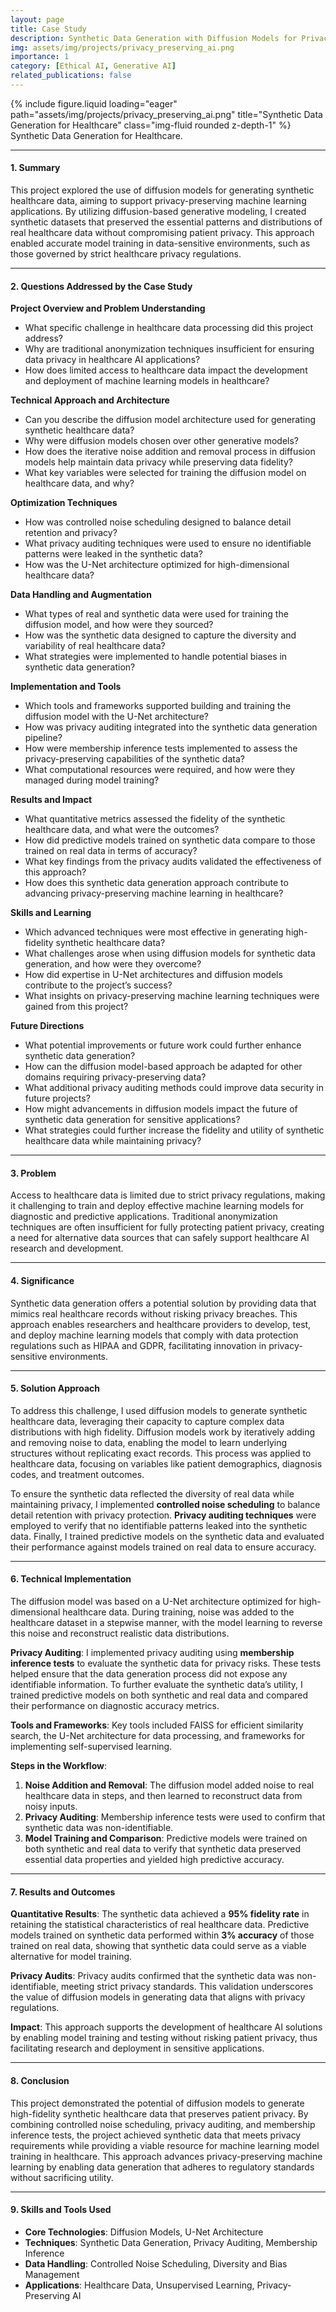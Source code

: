 ```yaml
---
layout: page
title: Case Study
description: Synthetic Data Generation with Diffusion Models for Privacy-Preserving Healthcare Applications.
img: assets/img/projects/privacy_preserving_ai.png
importance: 1
category: [Ethical AI, Generative AI]
related_publications: false
---
```


<!-- ### **Case Study: Advanced AI-Driven Pathology for Enhanced Cancer Detection and Tumor Localization** -->

<div class="row justify-content-sm-center">
  <div class="col-sm-8 mt-3 mt-md-0">
    {% include figure.liquid loading="eager" path="assets/img/projects/privacy_preserving_ai.png" title="Synthetic Data Generation for Healthcare" class="img-fluid rounded z-depth-1" %}
  </div>
</div>
<div class="caption">
    Synthetic Data Generation for Healthcare.
</div>

---

#### **1. Summary**

This project explored the use of diffusion models for generating synthetic healthcare data, aiming to support privacy-preserving machine learning applications. By utilizing diffusion-based generative modeling, I created synthetic datasets that preserved the essential patterns and distributions of real healthcare data without compromising patient privacy. This approach enabled accurate model training in data-sensitive environments, such as those governed by strict healthcare privacy regulations.

---

#### **2. Questions Addressed by the Case Study**

**Project Overview and Problem Understanding**
- What specific challenge in healthcare data processing did this project address?
- Why are traditional anonymization techniques insufficient for ensuring data privacy in healthcare AI applications?
- How does limited access to healthcare data impact the development and deployment of machine learning models in healthcare?

**Technical Approach and Architecture**
- Can you describe the diffusion model architecture used for generating synthetic healthcare data?
- Why were diffusion models chosen over other generative models?
- How does the iterative noise addition and removal process in diffusion models help maintain data privacy while preserving data fidelity?
- What key variables were selected for training the diffusion model on healthcare data, and why?

**Optimization Techniques**
- How was controlled noise scheduling designed to balance detail retention and privacy?
- What privacy auditing techniques were used to ensure no identifiable patterns were leaked in the synthetic data?
- How was the U-Net architecture optimized for high-dimensional healthcare data?

**Data Handling and Augmentation**
- What types of real and synthetic data were used for training the diffusion model, and how were they sourced?
- How was the synthetic data designed to capture the diversity and variability of real healthcare data?
- What strategies were implemented to handle potential biases in synthetic data generation?

**Implementation and Tools**
- Which tools and frameworks supported building and training the diffusion model with the U-Net architecture?
- How was privacy auditing integrated into the synthetic data generation pipeline?
- How were membership inference tests implemented to assess the privacy-preserving capabilities of the synthetic data?
- What computational resources were required, and how were they managed during model training?

**Results and Impact**
- What quantitative metrics assessed the fidelity of the synthetic healthcare data, and what were the outcomes?
- How did predictive models trained on synthetic data compare to those trained on real data in terms of accuracy?
- What key findings from the privacy audits validated the effectiveness of this approach?
- How does this synthetic data generation approach contribute to advancing privacy-preserving machine learning in healthcare?

**Skills and Learning**
- Which advanced techniques were most effective in generating high-fidelity synthetic healthcare data?
- What challenges arose when using diffusion models for synthetic data generation, and how were they overcome?
- How did expertise in U-Net architectures and diffusion models contribute to the project’s success?
- What insights on privacy-preserving machine learning techniques were gained from this project?

**Future Directions**
- What potential improvements or future work could further enhance synthetic data generation?
- How can the diffusion model-based approach be adapted for other domains requiring privacy-preserving data?
- What additional privacy auditing methods could improve data security in future projects?
- How might advancements in diffusion models impact the future of synthetic data generation for sensitive applications?
- What strategies could further increase the fidelity and utility of synthetic healthcare data while maintaining privacy?

---

#### **3. Problem**

Access to healthcare data is limited due to strict privacy regulations, making it challenging to train and deploy effective machine learning models for diagnostic and predictive applications. Traditional anonymization techniques are often insufficient for fully protecting patient privacy, creating a need for alternative data sources that can safely support healthcare AI research and development.

---

#### **4. Significance**

Synthetic data generation offers a potential solution by providing data that mimics real healthcare records without risking privacy breaches. This approach enables researchers and healthcare providers to develop, test, and deploy machine learning models that comply with data protection regulations such as HIPAA and GDPR, facilitating innovation in privacy-sensitive environments.

---

#### **5. Solution Approach**

To address this challenge, I used diffusion models to generate synthetic healthcare data, leveraging their capacity to capture complex data distributions with high fidelity. Diffusion models work by iteratively adding and removing noise to data, enabling the model to learn underlying structures without replicating exact records. This process was applied to healthcare data, focusing on variables like patient demographics, diagnosis codes, and treatment outcomes.

To ensure the synthetic data reflected the diversity of real data while maintaining privacy, I implemented **controlled noise scheduling** to balance detail retention with privacy protection. **Privacy auditing techniques** were employed to verify that no identifiable patterns leaked into the synthetic data. Finally, I trained predictive models on the synthetic data and evaluated their performance against models trained on real data to ensure accuracy.

---

#### **6. Technical Implementation**

The diffusion model was based on a U-Net architecture optimized for high-dimensional healthcare data. During training, noise was added to the healthcare dataset in a stepwise manner, with the model learning to reverse this noise and reconstruct realistic data distributions. 

**Privacy Auditing**: I implemented privacy auditing using **membership inference tests** to evaluate the synthetic data for privacy risks. These tests helped ensure that the data generation process did not expose any identifiable information. To further evaluate the synthetic data’s utility, I trained predictive models on both synthetic and real data and compared their performance on diagnostic accuracy metrics.

**Tools and Frameworks**: Key tools included FAISS for efficient similarity search, the U-Net architecture for data processing, and frameworks for implementing self-supervised learning.

**Steps in the Workflow**:
1. **Noise Addition and Removal**: The diffusion model added noise to real healthcare data in steps, and then learned to reconstruct data from noisy inputs.
2. **Privacy Auditing**: Membership inference tests were used to confirm that synthetic data was non-identifiable.
3. **Model Training and Comparison**: Predictive models were trained on both synthetic and real data to verify that synthetic data preserved essential data properties and yielded high predictive accuracy.

---

#### **7. Results and Outcomes**

**Quantitative Results**: The synthetic data achieved a **95% fidelity rate** in retaining the statistical characteristics of real healthcare data. Predictive models trained on synthetic data performed within **3% accuracy** of those trained on real data, showing that synthetic data could serve as a viable alternative for model training.

**Privacy Audits**: Privacy audits confirmed that the synthetic data was non-identifiable, meeting strict privacy standards. This validation underscores the value of diffusion models in generating data that aligns with privacy regulations.

**Impact**: This approach supports the development of healthcare AI solutions by enabling model training and testing without risking patient privacy, thus facilitating research and deployment in sensitive applications.

---

#### **8. Conclusion**

This project demonstrated the potential of diffusion models to generate high-fidelity synthetic healthcare data that preserves patient privacy. By combining controlled noise scheduling, privacy auditing, and membership inference tests, the project achieved synthetic data that meets privacy requirements while providing a viable resource for machine learning model training in healthcare. This approach advances privacy-preserving machine learning by enabling data generation that adheres to regulatory standards without sacrificing utility.

---

#### **9. Skills and Tools Used**

- **Core Technologies**: Diffusion Models, U-Net Architecture
- **Techniques**: Synthetic Data Generation, Privacy Auditing, Membership Inference
- **Data Handling**: Controlled Noise Scheduling, Diversity and Bias Management
- **Applications**: Healthcare Data, Unsupervised Learning, Privacy-Preserving AI





